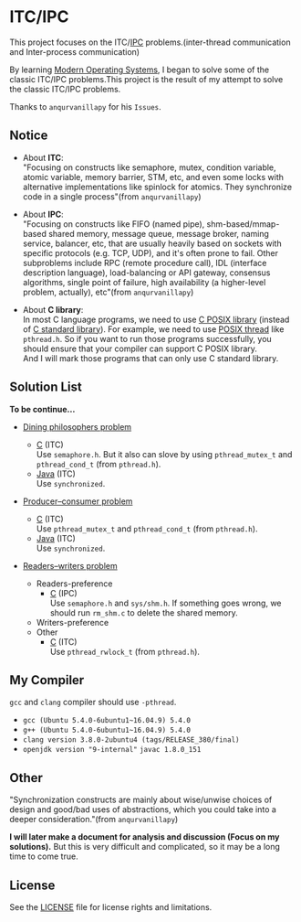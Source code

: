 # ITC/IPC

This project focuses on the ITC/[IPC][wiki-IPC] problems.(inter-thread communication and Inter-process communication)

 By learning [Modern Operating Systems][wiki-MOS], I began to solve some of the classic ITC/IPC problems.This project is the result of my attempt to solve the classic ITC/IPC problems.
 
 Thanks to `anqurvanillapy` for his `Issues`.
 
## Notice
- About **ITC**:  
"Focusing on constructs like semaphore, mutex, condition variable, atomic variable, memory barrier, STM, etc, and even some locks with alternative implementations like spinlock for atomics. They synchronize code in a single process"(from `anqurvanillapy`)

- About **IPC**:  
"Focusing on constructs like FIFO (named pipe), shm-based/mmap-based shared memory, message queue, message broker, naming service, balancer, etc, that are usually heavily based on sockets with specific protocols (e.g. TCP, UDP), and it's often prone to fail. Other subproblems include RPC (remote procedure call), IDL (interface description language), load-balancing or API gateway, consensus algorithms, single point of failure, high availability (a higher-level problem, actually), etc"(from `anqurvanillapy`)

- About **C library**:   
In most C language programs, we need to use [C POSIX library][wiki-C-POSIX] (instead of [C standard library][wiki-C-S]). For example, we need to use [POSIX thread][wiki-Pt] like `pthread.h`. So if you want to run those programs successfully, you should ensure that your compiler can support C POSIX library.   
And I will mark those programs that can only use C standard library. 
 
##  Solution List

 **To be continue...**
 
 - [Dining philosophers problem][wiki-DPP]
     + [C](./Dining_philosophers_problem/Dining_philosophers_problem.c) (ITC)  
     Use `semaphore.h`. But it also can slove by using `pthread_mutex_t` and `pthread_cond_t` (from `pthread.h`).
     + [Java](./Dining_philosophers_problem/Dining_philosophers_problem.java) (ITC)  
     Use `synchronized`.
     
- [Producer–consumer problem][wiki-PCP]
    + [C](./Producer–consumer_problem/Producer–consumer_problem.c) (ITC)  
    Use `pthread_mutex_t` and `pthread_cond_t` (from `pthread.h`).
    + [Java](./Producer–consumer_problem/Producer_consumer_problem.java) (ITC)  
    Use `synchronized`.

- [Readers–writers problem][wiki-RWP]
    + Readers-preference
        - [C](./Readers–writers_problem/shm.c) (IPC)  
        Use `semaphore.h` and `sys/shm.h`. If something goes wrong, we should run `rm_shm.c` to delete the shared memory.
    + Writers-preference
    +  Other
        - [C](./Readers–writers_problem/rwlock.c) (ITC)  
        Use `pthread_rwlock_t` (from `pthread.h`).

## My Compiler

`gcc` and `clang` compiler should use `-pthread`.

- `gcc (Ubuntu 5.4.0-6ubuntu1~16.04.9) 5.4.0`
- `g++ (Ubuntu 5.4.0-6ubuntu1~16.04.9) 5.4.0`
- `clang version 3.8.0-2ubuntu4 (tags/RELEASE_380/final)`
- `openjdk version "9-internal"` `javac 1.8.0_151`

## Other
"Synchronization constructs are mainly about wise/unwise choices of design and good/bad uses of abstractions, which you could take into a deeper consideration."(from `anqurvanillapy`)

**I will later make a document for analysis and discussion (Focus on my solutions).** But this is very difficult and complicated, so it may be a long time to come true.



## License
See the [LICENSE](./LICENSE) file for license rights and limitations.
 
[wiki-IPC]: https://en.wikipedia.org/wiki/Inter-process_communication
[wiki-MOS]:https://en.wikipedia.org/wiki/Modern_Operating_Systems
[wiki-DPP]:https://webcache.googleusercontent.com/search?q=cache:XbLm7i_FXu0J:https://en.wikipedia.org/wiki/Dining_philosophers_problem+&cd=4&hl=zh-CN&ct=clnk&gl=tw
[wiki-PCP]:https://en.wikipedia.org/wiki/Producer%E2%80%93consumer_problem
[wiki-RWP]:https://en.wikipedia.org/wiki/Readers%E2%80%93writers_problem

[wiki-C-POSIX]:https://en.wikipedia.org/wiki/C_POSIX_library
[wiki-C-S]:https://en.wikipedia.org/wiki/C_standard_library
[wiki-Pt]:https://en.wikipedia.org/wiki/POSIX_Threads